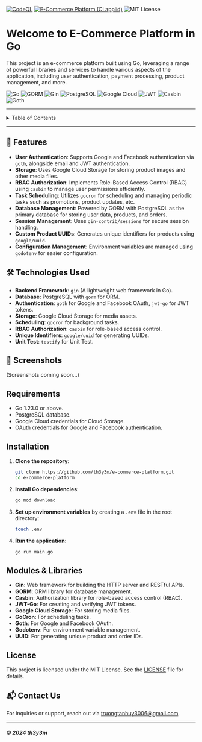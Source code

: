 [![CodeQL](https://github.com/th3y3m/e-commerce-platform/actions/workflows/github-code-scanning/codeql/badge.svg)](https://github.com/th3y3m/e-commerce-platform/actions/workflows/github-code-scanning/codeql)
[![E-Commerce Platform (CI applid)](https://github.com/th3y3m/e-commerce-platform/actions/workflows/ci-script.yml/badge.svg)](https://github.com/th3y3m/e-commerce-platform/actions/workflows/ci-script.yml)
![MIT License](https://img.shields.io/badge/License-MIT-yellow.svg)


# Welcome to E-Commerce Platform in Go

This project is an e-commerce platform built using Go, leveraging a range of powerful libraries and services to handle various aspects of the application, including user authentication, payment processing, product management, and more.

![Go](https://img.shields.io/badge/Go-00ADD8?style=for-the-badge&logo=go&logoColor=white)
![GORM](https://img.shields.io/badge/GORM-7289DA?style=for-the-badge&logo=postgresql&logoColor=white)
![Gin](https://img.shields.io/badge/Gin-00ADD8?style=for-the-badge&logo=go&logoColor=white)
![PostgreSQL](https://img.shields.io/badge/PostgreSQL-336791?style=for-the-badge&logo=postgresql&logoColor=white)
![Google Cloud](https://img.shields.io/badge/Google_Cloud-4285F4?style=for-the-badge&logo=google-cloud&logoColor=white)
![JWT](https://img.shields.io/badge/JWT-black?style=for-the-badge&logo=JSON%20web%20tokens)
![Casbin](https://img.shields.io/badge/Casbin-7289DA?style=for-the-badge&logo=casbin&logoColor=white)
![Goth](https://img.shields.io/badge/Goth-FF4088?style=for-the-badge&logo=goth&logoColor=white)

---

<details>
  <summary>Table of Contents</summary>
  <ol>
    <li><a href="#-features">Features</a></li>
    <li><a href="#-technologies-used">Technologies Used</a></li>
    <li><a href="#-screenshots">Screenshots</a></li>
    <li><a href="#-contact-us">Contact Us</a></li>
  </ol>
</details>

---
## 🚀 Features

- **User Authentication**: Supports Google and Facebook authentication via `goth`, alongside email and JWT authentication.
- **Storage**: Uses Google Cloud Storage for storing product images and other media files.
- **RBAC Authorization**: Implements Role-Based Access Control (RBAC) using `casbin` to manage user permissions efficiently.
- **Task Scheduling**: Utilizes `gocron` for scheduling and managing periodic tasks such as promotions, product updates, etc.
- **Database Management**: Powered by GORM with PostgreSQL as the primary database for storing user data, products, and orders.
- **Session Management**: Uses `gin-contrib/sessions` for secure session handling.
- **Custom Product UUIDs**: Generates unique identifiers for products using `google/uuid`.
- **Configuration Management**: Environment variables are managed using `godotenv` for easier configuration.

## 🛠️ Technologies Used

- **Backend Framework**: `gin` (A lightweight web framework in Go).
- **Database**: PostgreSQL with `gorm` for ORM.
- **Authentication**: `goth` for Google and Facebook OAuth, `jwt-go` for JWT tokens.
- **Storage**: Google Cloud Storage for media assets.
- **Scheduling**: `gocron` for background tasks.
- **RBAC Authorization**: `casbin` for role-based access control.
- **Unique Identifiers**: `google/uuid` for generating UUIDs.
- **Unit Test**: `testify` for Unit Test.

## 📸 Screenshots
(Screenshots coming soon...)

## Requirements

- Go 1.23.0 or above.
- PostgreSQL database.
- Google Cloud credentials for Cloud Storage.
- OAuth credentials for Google and Facebook authentication.
  
## Installation

1. **Clone the repository**:
    ```bash
    git clone https://github.com/th3y3m/e-commerce-platform.git
    cd e-commerce-platform
    ```

2. **Install Go dependencies**:
    ```bash
    go mod download
    ```

3. **Set up environment variables** by creating a `.env` file in the root directory:
    ```bash
    touch .env
    ```

4. **Run the application**:
    ```bash
    go run main.go
    ```

## Modules & Libraries

- **Gin**: Web framework for building the HTTP server and RESTful APIs.
- **GORM**: ORM library for database management.
- **Casbin**: Authorization library for role-based access control (RBAC).
- **JWT-Go**: For creating and verifying JWT tokens.
- **Google Cloud Storage**: For storing media files.
- **GoCron**: For scheduling tasks.
- **Goth**: For Google and Facebook OAuth.
- **Godotenv**: For environment variable management.
- **UUID**: For generating unique product and order IDs.

## License

This project is licensed under the MIT License. See the [LICENSE](LICENSE) file for details.


## 📬 Contact Us
For inquiries or support, reach out via [truongtanhuy3006@gmail.com](mailto:truongtanhuy3006@gmail.com).

---

##### &#169; 2024 th3y3m

